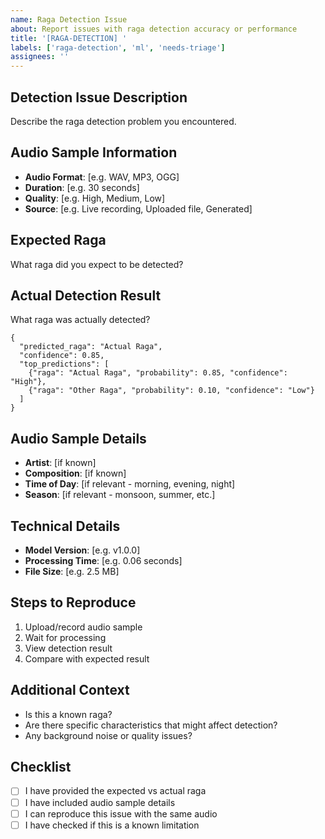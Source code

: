 ```yaml
---
name: Raga Detection Issue
about: Report issues with raga detection accuracy or performance
title: '[RAGA-DETECTION] '
labels: ['raga-detection', 'ml', 'needs-triage']
assignees: ''
---
```


## Detection Issue Description
Describe the raga detection problem you encountered.

## Audio Sample Information
- **Audio Format**: [e.g. WAV, MP3, OGG]
- **Duration**: [e.g. 30 seconds]
- **Quality**: [e.g. High, Medium, Low]
- **Source**: [e.g. Live recording, Uploaded file, Generated]

## Expected Raga
What raga did you expect to be detected?

## Actual Detection Result
What raga was actually detected?

```
{
  "predicted_raga": "Actual Raga",
  "confidence": 0.85,
  "top_predictions": [
    {"raga": "Actual Raga", "probability": 0.85, "confidence": "High"},
    {"raga": "Other Raga", "probability": 0.10, "confidence": "Low"}
  ]
}
```

## Audio Sample Details
- **Artist**: [if known]
- **Composition**: [if known]
- **Time of Day**: [if relevant - morning, evening, night]
- **Season**: [if relevant - monsoon, summer, etc.]

## Technical Details
- **Model Version**: [e.g. v1.0.0]
- **Processing Time**: [e.g. 0.06 seconds]
- **File Size**: [e.g. 2.5 MB]

## Steps to Reproduce
1. Upload/record audio sample
2. Wait for processing
3. View detection result
4. Compare with expected result

## Additional Context
- Is this a known raga?
- Are there specific characteristics that might affect detection?
- Any background noise or quality issues?

## Checklist
- [ ] I have provided the expected vs actual raga
- [ ] I have included audio sample details
- [ ] I can reproduce this issue with the same audio
- [ ] I have checked if this is a known limitation
